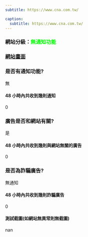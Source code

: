 ```yaml
---
subtitle: https://www.cna.com.tw/

caption:
  subtitle: https://www.cna.com.tw/
---
```


<h3>網站分級：<font color="#00FF00">無通知功能</font></h3>

### [網站畫面](https://www.cna.com.tw/)
### 是否有通知功能?
無

#### 48 小時內共收到幾則通知
0

### 廣告是否和網站有關?
是

#### 48 小時內共收到幾則與網站無關的廣告
0

### 是否為詐騙廣告?
無通知

#### 48 小時內共收到幾則詐騙廣告
0

#### 測試截圖(如網站無異常則無截圖)
nan


